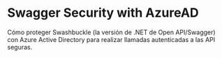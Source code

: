 # Swagger Security with AzureAD
Cómo proteger Swashbuckle (la versión de .NET de Open API/Swagger) con Azure Active Directory para realizar llamadas autenticadas a las API seguras.
